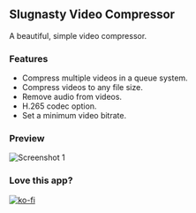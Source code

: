 ## Slugnasty Video Compressor

A beautiful, simple video compressor.

### Features

- Compress multiple videos in a queue system.
- Compress videos to any file size.
- Remove audio from videos.
- H.265 codec option.
- Set a minimum video bitrate.

### Preview

![Screenshot 1](https://github.com/slugnasty/video-compressor/blob/main/preview.gif)

### Love this app?

[![ko-fi](https://ko-fi.com/img/githubbutton_sm.svg)](https://ko-fi.com/slugnasty)
